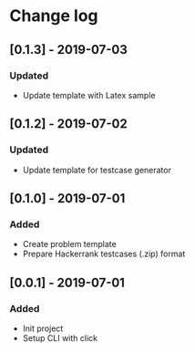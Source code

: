 # Change log

## \[0.1.3\] - 2019-07-03

### Updated
- Update template with Latex sample


## \[0.1.2\] - 2019-07-02

### Updated
- Update template for testcase generator

## \[0.1.0\] - 2019-07-01

### Added
- Create problem template
- Prepare Hackerrank testcases (.zip) format

## \[0.0.1\] - 2019-07-01

### Added
- Init project
- Setup CLI with click
